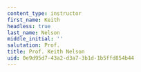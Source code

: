 ```yaml
---
content_type: instructor
first_name: Keith
headless: true
last_name: Nelson
middle_initial: ''
salutation: Prof.
title: Prof. Keith Nelson
uid: 0e9d95d7-43a2-d3a7-3b1d-1b5ffd854b44
---
```

